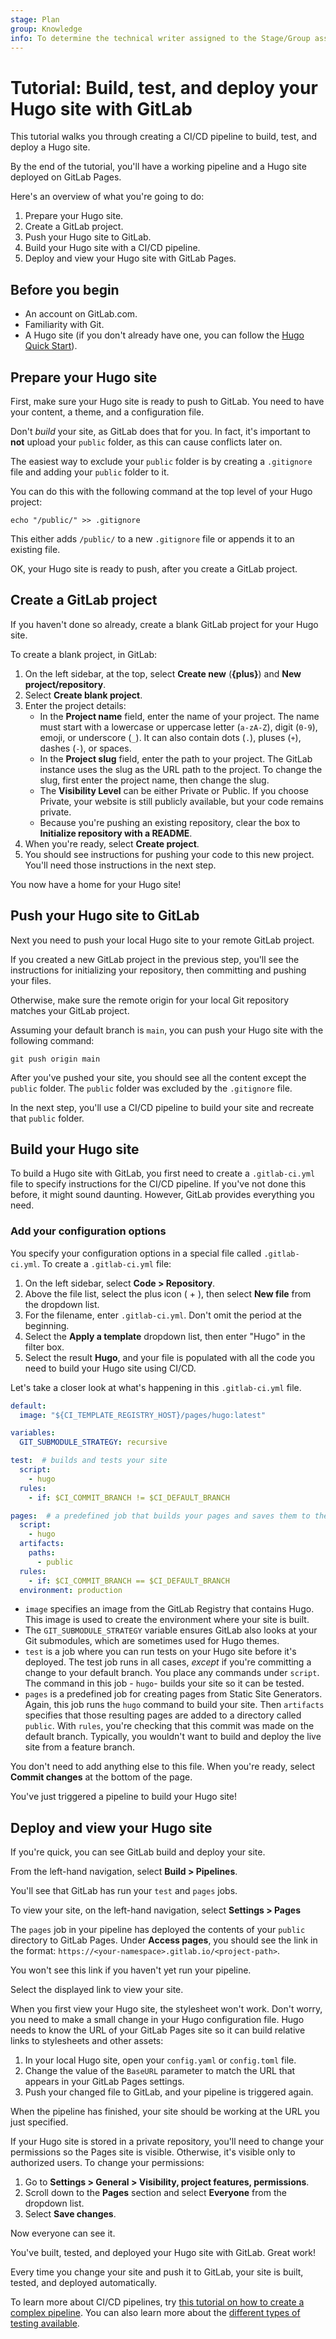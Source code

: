 ```yaml
---
stage: Plan
group: Knowledge
info: To determine the technical writer assigned to the Stage/Group associated with this page, see https://handbook.gitlab.com/handbook/product/ux/technical-writing/#assignments
---
```


# Tutorial: Build, test, and deploy your Hugo site with GitLab

<!-- vale gitlab.FutureTense = NO -->

This tutorial walks you through creating a CI/CD pipeline to build, test, and deploy a Hugo site.

By the end of the tutorial, you'll have a working pipeline and a Hugo site deployed on GitLab Pages.

Here's an overview of what you're going to do:

1. Prepare your Hugo site.
1. Create a GitLab project.
1. Push your Hugo site to GitLab.
1. Build your Hugo site with a CI/CD pipeline.
1. Deploy and view your Hugo site with GitLab Pages.

## Before you begin

- An account on GitLab.com.
- Familiarity with Git.
- A Hugo site (if you don't already have one, you can follow the [Hugo Quick Start](https://gohugo.io/getting-started/quick-start/)).

## Prepare your Hugo site

First, make sure your Hugo site is ready to push to GitLab. You need to have your content, a theme, and a configuration file.

Don't *build* your site, as GitLab does that for you. In fact, it's important to **not** upload your `public` folder, as this can cause conflicts later on.

The easiest way to exclude your `public` folder is by creating a `.gitignore` file and adding your `public` folder to it.

You can do this with the following command at the top level of your Hugo project:

```shell
echo "/public/" >> .gitignore
```

This either adds `/public/` to a new `.gitignore` file or appends it to an existing file.

OK, your Hugo site is ready to push, after you create a GitLab project.

## Create a GitLab project

If you haven't done so already, create a blank GitLab project for your Hugo site.

To create a blank project, in GitLab:

1. On the left sidebar, at the top, select **Create new** (**{plus}**) and **New project/repository**.
1. Select **Create blank project**.
1. Enter the project details:
   - In the **Project name** field, enter the name of your project. The name must start with a lowercase or uppercase letter (`a-zA-Z`), digit (`0-9`), emoji, or underscore (`_`). It can also contain dots (`.`), pluses (`+`), dashes (`-`), or spaces.
   - In the **Project slug** field, enter the path to your project. The GitLab instance uses the slug as the URL path to the project. To change the slug, first enter the project name, then change the slug.
   - The **Visibility Level** can be either Private or Public. If you choose Private, your website is still publicly available, but your code remains private.
   - Because you're pushing an existing repository, clear the box to **Initialize repository with a README**.
1. When you're ready, select **Create project**.
1. You should see instructions for pushing your code to this new project. You'll need those instructions in the next step.

You now have a home for your Hugo site!

## Push your Hugo site to GitLab

Next you need to push your local Hugo site to your remote GitLab project.

If you created a new GitLab project in the previous step, you'll see the instructions for initializing your repository, then committing and pushing your files.

Otherwise, make sure the remote origin for your local Git repository matches your GitLab project.

Assuming your default branch is `main`, you can push your Hugo site with the following command:

```shell
git push origin main
```

After you've pushed your site, you should see all the content except the `public` folder. The `public` folder was excluded by the `.gitignore` file.

In the next step, you'll use a CI/CD pipeline to build your site and recreate that `public` folder.

## Build your Hugo site

To build a Hugo site with GitLab, you first need to create a `.gitlab-ci.yml` file to specify instructions for the CI/CD pipeline. If you've not done this before, it might sound daunting. However, GitLab provides everything you need.

### Add your configuration options

You specify your configuration options in a special file called `.gitlab-ci.yml`. To create a `.gitlab-ci.yml` file:

1. On the left sidebar, select **Code > Repository**.
1. Above the file list, select the plus icon ( + ), then select **New file** from the dropdown list.
1. For the filename, enter `.gitlab-ci.yml`. Don't omit the period at the beginning.
1. Select the **Apply a template** dropdown list, then enter "Hugo" in the filter box.
1. Select the result **Hugo**, and your file is populated with all the code you need to build your Hugo site using CI/CD.

Let's take a closer look at what's happening in this `.gitlab-ci.yml` file.

```yaml
default:
  image: "${CI_TEMPLATE_REGISTRY_HOST}/pages/hugo:latest"

variables:
  GIT_SUBMODULE_STRATEGY: recursive

test:  # builds and tests your site
  script:
    - hugo
  rules:
    - if: $CI_COMMIT_BRANCH != $CI_DEFAULT_BRANCH

pages:  # a predefined job that builds your pages and saves them to the specified path.
  script:
    - hugo
  artifacts:
    paths:
      - public
  rules:
    - if: $CI_COMMIT_BRANCH == $CI_DEFAULT_BRANCH
  environment: production
```

- `image` specifies an image from the GitLab Registry that contains Hugo. This image is used to create the environment where your site is built.
- The `GIT_SUBMODULE_STRATEGY` variable ensures GitLab also looks at your Git submodules, which are sometimes used for Hugo themes.
- `test` is a job where you can run tests on your Hugo site before it's deployed. The test job runs in all cases, *except* if you're committing a change to your default branch. You place any commands under `script`. The command in this job - `hugo`- builds your site so it can be tested.
- `pages` is a predefined job for creating pages from Static Site Generators. Again, this job runs the `hugo` command to build your site. Then `artifacts` specifies that those resulting pages are added to a directory called `public`. With `rules`, you're checking that this commit was made on the default branch. Typically, you wouldn't want to build and deploy the live site from a feature branch.

You don't need to add anything else to this file. When you're ready, select **Commit changes** at the bottom of the page.

You've just triggered a pipeline to build your Hugo site!

## Deploy and view your Hugo site

If you're quick, you can see GitLab build and deploy your site.

From the left-hand navigation, select **Build > Pipelines**.

You'll see that GitLab has run your `test` and `pages` jobs.

To view your site, on the left-hand navigation, select **Settings > Pages**

The `pages` job in your pipeline has deployed the contents of your `public` directory to GitLab Pages. Under **Access pages**, you should see the link in the format: `https://<your-namespace>.gitlab.io/<project-path>`.

You won't see this link if you haven't yet run your pipeline.

Select the displayed link to view your site.

When you first view your Hugo site, the stylesheet won't work. Don't worry, you need to make a small change in your Hugo configuration file. Hugo needs to know the URL of your GitLab Pages site so it can build relative links to stylesheets and other assets:

1. In your local Hugo site, open your `config.yaml` or `config.toml` file.
1. Change the value of the `BaseURL` parameter to match the URL that appears in your GitLab Pages settings.
1. Push your changed file to GitLab, and your pipeline is triggered again.

When the pipeline has finished, your site should be working at the URL you just specified.

If your Hugo site is stored in a private repository, you'll need to change your permissions so the Pages site is visible. Otherwise, it's visible only to authorized users. To change your permissions:

1. Go to **Settings > General > Visibility, project features, permissions**.
1. Scroll down to the **Pages** section and select **Everyone** from the dropdown list.
1. Select **Save changes**.

Now everyone can see it.

You've built, tested, and deployed your Hugo site with GitLab. Great work!

Every time you change your site and push it to GitLab, your site is built, tested, and deployed automatically.

To learn more about CI/CD pipelines, try [this tutorial on how to create a complex pipeline](../../ci/quick_start/tutorial.md). You can also learn more about the [different types of testing available](../../ci/testing/index.md).
